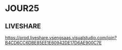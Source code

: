 # JOUR25

## LIVESHARE

https://prod.liveshare.vsengsaas.visualstudio.com/join?B4CD6CC6DBE85EE1E60942DE17D6AE900C7E

